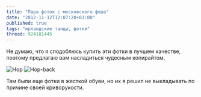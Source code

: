 ```yaml
---
title: "Пара фоток с московского феша"
date: "2012-11-12T12:07:20+03:00"
published: true
tags: "ирландские танцы, фотки"
thread: 924181445
---
```


Не думаю, что я сподоблюсь купить эти фотки в лучшем качестве, поэтому предлагаю вам насладиться чудесным копирайтом.

![Hop](/images/photos/moscow-feis-1.jpg "Hop")
![Hop-back](/images/photos/moscow-feis-2.jpg "Hop-back")

Там были еще фотки в жесткой обуви, но их я решил не выкладывать по причине своей криворукости.
